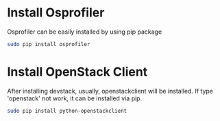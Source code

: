 # Install Osprofiler 
Osprofiler can be easily installed by using pip package 
```bash
sudo pip install osprofiler
```
# Install OpenStack Client

After installing devstack, usually, openstackclient will be installed.
If type 'openstack' not work, it can be installed via pip.

```bash
sudo pip install python-openstackclient
```
